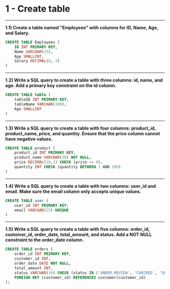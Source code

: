 # 1 - Create table
___

**1.1) Create a table named "Employees" with columns for ID, Name, Age, and Salary.**

```SQL
CREATE TABLE Employees (
    ID INT PRIMARY KEY,
    Name VARCHAR(25),
    Age SMALLINT,
    Salary DECIMAL(8, 3) 
)
```
___

**1.2) Write a SQL query to create a table with three columns: id, name, and age. Add a primary key constraint on the id column.**
```SQL
CREATE TABLE table (
    tableID INT PRIMARY KEY,
    tableName VARCHAR(100),
    Age SMALLINT
)
```
___

**1.3) Write a SQL query to create a table with four columns: product_id, product_name, price, and quantity. Ensure that the price column cannot have negative values.**
```SQL
CREATE TABLE product (
    product_id INT PRIMARY KEY,
    product_name VARCHAR(30) NOT NULL,
    price DECIMAL(10,2) CHECK (price >= 0), 
    quantity INT CHECK (quantity BETWEEN 1 AND 100)
)
```
___

**1.4) Write a SQL query to create a table with two columns: user_id and email. Make sure the email column only accepts unique values.**
```SQL
CREATE TABLE user (
    user_id INT PRIMARY KEY,
    email VARCHAR(15) UNIQUE
)
```
___

**1.5) Write a SQL query to create a table with five columns: order_id, customer_id, order_date, total_amount, and status. Add a NOT NULL constraint to the order_date column.**
```SQL
CREATE TABLE orders (
    order_id INT PRIMARY KEY,
    customer_id INT,
    order_date DATE NOT NULL,
    total_amount INT,
    status VARCHAR(10) CHECK (status IN ('UNDER_REVIEW', 'CHECKED', 'SHIPPED', 'DONE')),
    FOREIGN KEY (customer_id) REFERENCES customer(customer_id)
);
```
